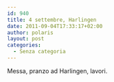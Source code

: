 ```yaml
---
id: 940
title: 4 settembre, Harlingen
date: 2011-09-04T17:33:17+02:00
author: polaris
layout: post
categories:
  - Senza categoria
---
```

Messa, pranzo ad Harlingen, lavori.